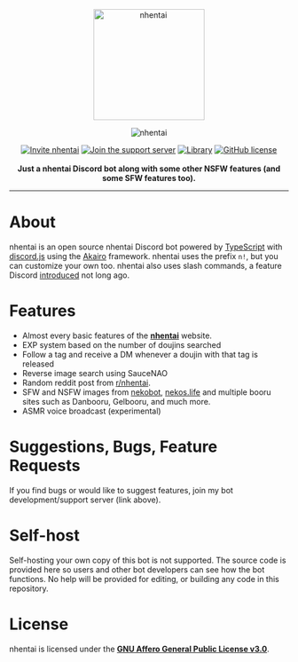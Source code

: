<div align="center">
  <img width="200" height="200" alt="nhentai" src="https://i.imgur.com/cGT4RMd.png"><br>

   <img alt="nhentai" src="https://i.imgur.com/my4t1Hb.png"><br>

[![Invite nhentai](https://img.shields.io/badge/invite-me-7289da.svg?style=flat-square&logo=discord)](https://discord.com/api/oauth2/authorize?client_id=663743798722953258&permissions=103115991040&scope=bot%20applications.commands)
[![Join the support server](https://img.shields.io/badge/join-the%20support%20server-7289da.svg?style=flat-square&logo=discord)](https://discord.gg/8PX6QZb)
[![Library](https://img.shields.io/badge/library-discord.js-blue.svg?style=flat-square)](https://discord.js.org/#/)
[![GitHub license](https://img.shields.io/badge/license-MIT-blue.svg?style=flat-square)](LICENSE)
  <br><br>
    **Just a nhentai Discord bot along with some other NSFW features (and some SFW features too).**
</div>

---

# About
nhentai is an open source nhentai Discord bot powered by [TypeScript](https://www.typescriptlang.org/) with [discord.js](https://discord.js.org/#/) using the [Akairo](https://discord-akairo.github.io/#/) framework. nhentai uses the prefix `n!`, but you can customize your own too. nhentai also uses slash commands, a feature Discord [introduced](https://blog.discord.com/slash-commands-are-here-8db0a385d9e6) not long ago.

# Features
- Almost every basic features of the **[nhentai](https://nhentai.net/)** website.
- EXP system based on the number of doujins searched
- Follow a tag and receive a DM whenever a doujin with that tag is released
- Reverse image search using SauceNAO
- Random reddit post from [r/nhentai](https://www.reddit.com/r/nhentai/).
- SFW and NSFW images from [nekobot](https://nekobot.xyz/), [nekos.life](https://nekos.life/) and multiple booru sites such as Danbooru, Gelbooru, and much more.
- ASMR voice broadcast (experimental)

# Suggestions, Bugs, Feature Requests

If you find bugs or would like to suggest features, join my bot development/support server (link above).

# Self-host

Self-hosting your own copy of this bot is not supported. The source code is provided here so users and other bot developers can see how the bot functions. No help will be provided for editing, or building any code in this repository.

# License
nhentai is licensed under the **[GNU Affero General Public License v3.0](https://www.gnu.org/licenses/agpl-3.0.html)**.
